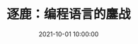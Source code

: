 ---
layout: post
title:  "逐鹿：编程语言的鏖战"
date:   2021-10-01 10:00:00
published: false
categories: story
---